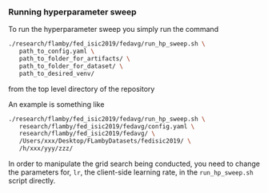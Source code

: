 ### Running hyperparameter sweep

To run the hyperparameter sweep you simply run the command

```bash
./research/flamby/fed_isic2019/fedavg/run_hp_sweep.sh \
   path_to_config.yaml \
   path_to_folder_for_artifacts/ \
   path_to_folder_for_dataset/ \
   path_to_desired_venv/
```

from the top level directory of the repository

An example is something like
``` bash
./research/flamby/fed_isic2019/fedavg/run_hp_sweep.sh \
   research/flamby/fed_isic2019/fedavg/config.yaml \
   research/flamby/fed_isic2019/fedavg/ \
   /Users/xxx/Desktop/FLambyDatasets/fedisic2019/ \
   /h/xxx/yyy/zzz/
```

In order to manipulate the grid search being conducted, you need to change the parameters for, `lr`, the client-side learning rate, in the `run_hp_sweep.sh` script directly.
